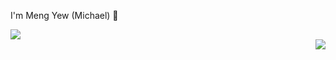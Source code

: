 I'm Meng Yew (Michael) 👋



<p align="left">
  <a href="https://skillicons.dev" >
    <img src="https://skillicons.dev/icons?i=java,js,ts,python,cpp,mongodb,mysql,react,nextjs&perline=5" style="float: left;"/>
  </a>
</p>
<div style="clear: both;"></div>
<img src="https://github-readme-stats.vercel.app/api/top-langs/?username=mengyewgau&layout=compact" style="float: right;"/>
